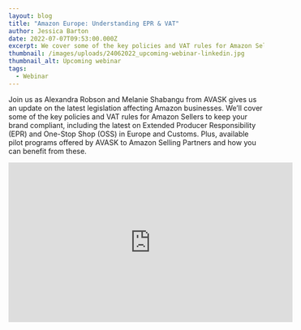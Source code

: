 ```yaml
---
layout: blog
title: "Amazon Europe: Understanding EPR & VAT"
author: Jessica Barton
date: 2022-07-07T09:53:00.000Z
excerpt: We cover some of the key policies and VAT rules for Amazon Sellers to keep your brand compliant, including Extended Producer Responsibility (EPR) and One-Stop Shop (OSS).
thumbnail: /images/uploads/24062022_upcoming-webinar-linkedin.jpg
thumbnail_alt: Upcoming webinar
tags:
  - Webinar
---
```

<!--StartFragment-->

Join us as Alexandra Robson and Melanie Shabangu from AVASK gives us an update on the latest legislation affecting Amazon businesses. We’ll cover some of the key policies and VAT rules for Amazon Sellers to keep your brand compliant, including the latest on Extended Producer Responsibility (EPR) and One-Stop Shop (OSS) in Europe and Customs. Plus, available pilot programs offered by AVASK to Amazon Selling Partners and how you can benefit from these.  

<iframe width="560" height="315" src="https://www.youtube.com/embed/aspBnDveHEM" title="YouTube video player" frameborder="0" allow="accelerometer; autoplay; clipboard-write; encrypted-media; gyroscope; picture-in-picture; web-share" allowfullscreen></iframe>

<!--EndFragment-->